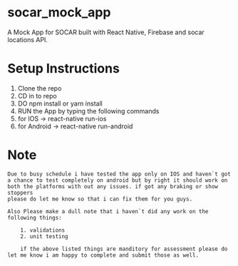 # socar_mock_app

A Mock App for SOCAR built with React Native, Firebase and socar locations API.


# Setup Instructions
 1. Clone the repo
 2. CD in to repo
 3. DO npm install or yarn install
 4. RUN the App by typing the following commands
 5. for IOS -> react-native run-ios
 6. for Android -> react-native run-android

# Note
	Due to busy schedule i have tested the app only on IOS and haven`t got a chance to test completely on android but by right it should work on both the platforms with out any issues. if got any braking or show stoppers 
	please do let me know so that i can fix them for you guys.
	
	Also Please make a dull note that i haven`t did any work on the following things:
	
		1. validations
		2. unit testing
		
		if the above listed things are manditory for assessment please do let me know i am happy to complete and submit those as well.